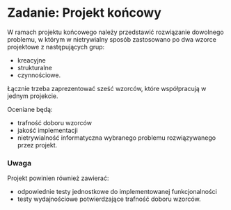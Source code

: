 # Zadanie: Projekt końcowy

W ramach projektu końcowego należy przedstawić rozwiązanie dowolnego problemu, 
w którym w nietrywialny sposób zastosowano po dwa wzorce 
projektowe z następujących grup:
* kreacyjne
* strukturalne
* czynnościowe.

Łącznie trzeba zaprezentować sześć wzorców, które współpracują w jednym projekcie.

Oceniane będą:
* trafność doboru wzorców
* jakość implementacji
* nietrywialność informatyczna wybranego problemu rozwiązywanego przez projekt.

### Uwaga
Projekt powinien również zawierać: 
* odpowiednie testy jednostkowe do implementowanej funkcjonalności
* testy wydajnościowe potwierdzające trafność doboru wzorców.

